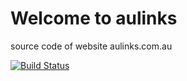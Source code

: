 # Welcome to aulinks

source code of website aulinks.com.au

[![Build Status](https://travis-ci.org/mingliangfeng/aulinks.png?branch=master)](https://travis-ci.org/mingliangfeng/aulinks)

